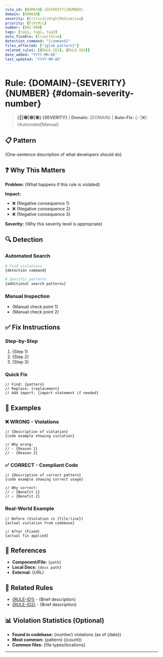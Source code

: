 ```yaml
---
rule_id: {DOMAIN}-{SEVERITY}{NUMBER}
domain: {DOMAIN}
severity: {Critical|High|Medium|Low}
priority: {P|H|M|L}
number: {001-999}
tags: [tag1, tag2, tag3]
auto_fixable: {true|false}
detection_command: "{command}"
files_affected: ["{glob pattern}"]
related_rules: [{RULE-ID1}, {RULE-ID2}]
date_added: "YYYY-MM-DD"
last_updated: "YYYY-MM-DD"
---
```


# Rule: {DOMAIN}-{SEVERITY}{NUMBER} {#domain-severity-number}

> **{🔴|🟠|🟡|🟢} {SEVERITY}** | **Domain:** {DOMAIN} | **Auto-Fix:** {✅|❌} {Automated|Manual}

## 📋 Pattern

{One-sentence description of what developers should do}

## ❓ Why This Matters

**Problem:** {What happens if this rule is violated}

**Impact:**
- ❌ {Negative consequence 1}
- ❌ {Negative consequence 2}
- ❌ {Negative consequence 3}

**Severity:** {Why this severity level is appropriate}

## 🔍 Detection

### Automated Search
```bash
# Find violations
{detection command}

# Specific patterns
{additional search patterns}
```

### Manual Inspection
- {Manual check point 1}
- {Manual check point 2}

## ✅ Fix Instructions

### Step-by-Step
1. {Step 1}
2. {Step 2}
3. {Step 3}

### Quick Fix
```{language}
// Find: {pattern}
// Replace: {replacement}
// Add import: {import statement if needed}
```

## 📝 Examples

### ❌ WRONG - Violations
```{language}
// {Description of violation}
{code example showing violation}

// Why wrong:
// - {Reason 1}
// - {Reason 2}
```

### ✅ CORRECT - Compliant Code
```{language}
// {Description of correct pattern}
{code example showing correct usage}

// Why correct:
// ✓ {Benefit 1}
// ✓ {Benefit 2}
```

### Real-World Example
```{language}
// Before (Violation in {file:line})
{actual violation from codebase}

// After (Fixed)
{actual fix applied}
```

## 🔗 References

- **Component/File:** `{path}`
- **Local Docs:** `{docs path}`
- **External:** {URL}

## 🔀 Related Rules

- [{RULE-ID1}](#{rule-id1}) - {Brief description}
- [{RULE-ID2}](#{rule-id2}) - {Brief description}

## 📊 Violation Statistics (Optional)

- **Found in codebase:** {number} violations (as of {date})
- **Most common:** {pattern} ({count})
- **Common files:** {file types/locations}

---
